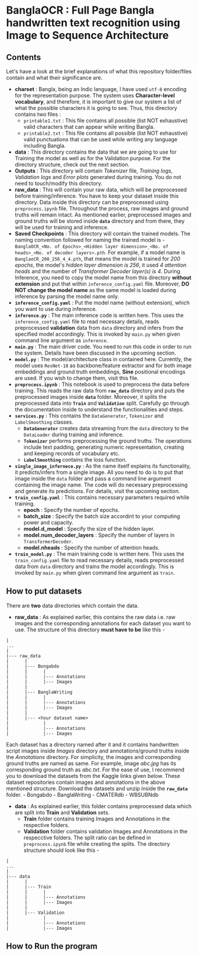 # BanglaOCR : Full Page Bangla handwritten text recognition using Image to Sequence Architecture

## Contents
Let's have a look at the brief explanations of what this repository folder/files contain and what their significance are.

- **charset** : Bangla, being an Indic language, I have used `utf-8` encoding for the representation purpose. The system uses **Character-level vocabulary**, and therefore, it is important to give our system a list of what the possible characters it is going to see. Thus, this directory contains two files :
    - `printable1.txt` : This file contains all possible (list NOT exhaustive) valid characters that can appear while writing Bangla.
    - `printable2.txt` : This file contains all possible (list NOT exhaustive) valid punctuations that can be used while writing any language including Bangla.
- **data** : This directory contains the data that we are going to use for Training the model as well as for the Validation purpose. For the directory structure, check out the next section.
- **Outputs** : This directory will contain *Tokenizer* file, *Training logs*, *Validation logs* and *Error plots* generated during training. You do not need to touch/modify this directory.
- **raw_data** : This will contain your raw data, which will be preprocessed before training/inference. You have to keep your dataset inside this directory. Data inside this directory can be preprocessed using `preprocess.ipynb` file. Throughout the process, raw images and ground truths will remain intact. As mentioned earlier, preprocessed images and ground truths will be stored inside **`data`** directory and from there, they will be used for training and inference.
- **Saved Checkpoints** : This directory will contain the trained models. The naming convention followed for naming the trained model is - `BanglaOCR_<No. of Epochs>_<Hidden layer dimension>_<No. of heads>_<No. of decoder layers>.pth`. For example, if a model name is `BanglaoCR_200_256_4_4.pth`, that means the model is trained for *200 epochs*, the model's *hidden layer dimension is 256*, it used *4 attention heads* and the number of *Transformer Decoder layer(s) is 4*. During Inference, you need to copy the model name from this directory **without extension** and put that within `inference_config.yaml` file. Moreover, **DO NOT change the model name** as the same model is loaded during inference by parsing the model name only.
- **`inference_config.yaml`** : Put the model name (without extension), which you want to use during inference.
- **`inference.py`** : The main inference code is written here. This uses the `inference_config.yaml` file to read necessary details, reads preprocessed **validation** data from `data` directory and infers from the specified model accordingly. This is invoked by `main.py` when given command line argument as `inference`.
- **`main.py`** : The main driver code. You need to run this code in order to run the system. Details have been discussed in the upcoming section.
- **`model.py`** : The model/architecture class in contained here. Currently, the model uses `ResNet-18` as backbone/feature extractor and for both image embeddings and ground truth embeddings, **Sine** positional encodings are used. If you wish to change them, visit this file.
- **`preprocess.ipynb`** : This notebook is used to preprocess the data before training. This reads the raw data from **`raw_data`** directory and puts the preprocessed images inside **`data`** folder. Moreover, it splits the preprocessed data into **`Train`** and **`Validation`** split. Carefully go through the documentation inside to understand the functionalities and steps.
- **`services.py`** : This contains the `DataGenerator`, `Tokenizer` and `LabelSmoothing` classes.
    - **`DataGenerator`** creates data streaming from the `data` directory to the `DataLoader` during training and inference.
    - **`Tokenizer`** performs preprocessing the ground truths. The operations include text padding, generating numeric representation, creating and keeping records of vocabulary etc.
    - **`LabelSmoothing`** contains the loss function.
- **`single_image_infernece.py`** : As the name itself explains its functionality, it predicts/infers from a single image. All you need to do is to put that image inside the `data` folder and pass a command line argument containing the image name. The code will do necessary preprocessing and generate its predictions. For details, visit the upcoming section.
- **`train_config.yaml`** : This contains necessary parameters required while training.
    - **epoch** : Specify the number of epochs.
    - **batch_size** : Specify the batch size accordint to your computing power and capacity.
    - **model.d_model** : Specify the size of the hidden layer.
    - **model.num_decoder_layers** : Specify the number of layers in `TransformerDecoder`.
    - **model.nheads** : Specify the number of attention heads.
- **`train_model.py`** : The main training code is written here. This uses the `train_config.yaml` file to read necessary details, reads preprocessed data from `data` directory and trains the model accordingly. This is invoked by `main.py` when given command line argument as `train`.

## How to put datasets
There are **two** data directories which contain the data.
- **raw_data** : As explained earlier, this contains the raw data i.e. raw images and the corresponding annotations for each dataset you want to use. The structure of this directory **must have to be** like this -
```
|
...
|
|--- raw_data
|      |
|      |--- Bongabdo
|      |      |
|      |      |--- Annotations
|      |      |--- Images
|      |
|      |--- BanglaWriting
|      |      |
|      |      |--- Annotations
|      |      |--- Images
|      |
|      |--- <Your dataset name>
|             |
|             |--- Annotations
|             |--- Images
```
Each dataset has a directory named after it and it contains handwritten script images inside *Images* directory and annotations/ground truths inside the *Annotations* directory. For simplicity, the images and corresponding ground truths are named as same. For example, image *abc.jpg* has its corresponding ground truth as *abc.txt*.
For the ease of use, I recommend you to download the datasets from the Kaggle links given below. These dataset repositories contain images and annotations in the above mentioned structure. Download the datasets and unzip inside the **`raw_data`** folder.
    - Bongabdo
    - BanglaWriting
    - CMATERdb
    - WBSUBNdb

- **data** : As explained earlier, this folder contains preprocessed data which are split into **Train** and **Validation** sets.
    - **Train** folder contains training Images and Annotations in the respective folders.
    - **Validation** folder contains validation Images and Annotations in the respecctive folders.
    The split ratio can be defined in `preprocess.ipynb` file while creating the splits. The directory structure should look like this -
```
|
...
|
|--- data
|      |
|      |--- Train
|      |      |
|      |      |--- Annotations
|      |      |--- Images
|      |
|      |--- Validation
|             |
|             |--- Annotations
|             |--- Images
```

## How to Run the program